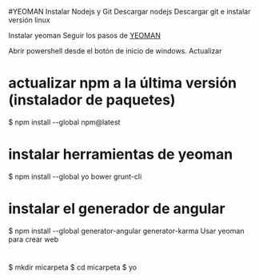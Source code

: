 #YEOMAN
Instalar Nodejs y Git
Descargar nodejs
Descargar git e instalar versión linux

Instalar yeoman
Seguir los pasos de [YEOMAN](http://yeoman.io/codelab/setup.html)

Abrir powershell desde el botón de inicio de windows.
Actualizar

# actualizar npm a la última versión (instalador de paquetes)
$ npm install --global npm@latest

# instalar herramientas de yeoman
$ npm install --global yo bower grunt-cli

# instalar el generador de angular
$ npm install --global generator-angular generator-karma
Usar yeoman para crear web
# 
$ mkdir micarpeta
$ cd micarpeta
$ yo

